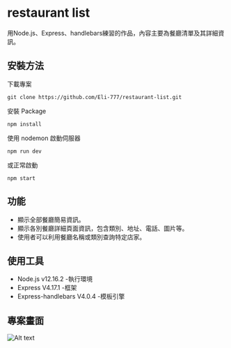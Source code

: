 
# restaurant list
用Node.js、Express、handlebars練習的作品，內容主要為餐廳清單及其詳細資訊。

## 安裝方法
下載專案
```
git clone https://github.com/Eli-777/restaurant-list.git
```
安裝 Package
```
npm install
```
使用 nodemon 啟動伺服器
```
npm run dev
```
或正常啟動
```
npm start
```

## 功能 
- 顯示全部餐廳簡易資訊。
- 顯示各別餐廳詳細頁面資訊，包含類別、地址、電話、圖片等。
- 使用者可以利用餐廳名稱或類別查詢特定店家。

## 使用工具
- Node.js v12.16.2 -執行環境
- Express V4.17.1 -框架
- Express-handlebars V4.0.4 -模板引擎

## 專案畫面
![Alt text](/public/pictures/indexPic.png)



